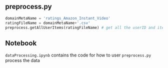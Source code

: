 ## preprocess.py
```python
domainMetaName = 'ratings_Amazon_Instant_Video'
ratingFileName = domainMetaName+'.csv' 
preprocess.getAllUserItems(ratingFileName) # get all the userID and itemID
```

## Notebook

``dataProcessing.ipynb`` contains the code for how to user ``preprocess.py`` process the data
